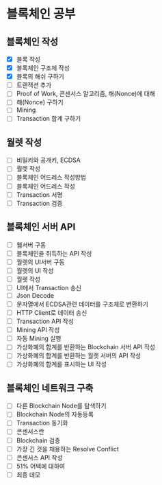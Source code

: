 # 블록체인 공부

## 블록체인 작성
- [x] 블록 작성
- [x] 블록체인 구조체 작성
- [x] 블록의 해쉬 구하기
- [ ] 트랜잭션 추가
- [ ] Proof of Work, 콘센서스 알고리즘, 해(Nonce)에 대해
- [ ] 해(Nonce) 구하기
- [ ] Mining
- [ ] Transaction 합계 구하기

## 월렛 작성

- [ ] 비밀키와 공개키, ECDSA
- [ ] 월렛 작성
- [ ] 블록체인 어드레스 작성방법
- [ ] 블록체인 어드레스 작성
- [ ] Transaction 서명
- [ ] Transaction 검증

## 블록체인 서버 API

- [ ] 웹서버 구동
- [ ] 블록체인을 취득하는 API 작성
- [ ] 월렛의 UI서버 구동
- [ ] 월렛의 UI 작성
- [ ] 월렛 작성
- [ ] UI에서 Transaction 송신
- [ ] Json Decode
- [ ] 문자열에서 ECDSA관련 데이터를 구조체로 변환하기
- [ ] HTTP Client로 데이터 송신
- [ ] Transaction API 작성
- [ ] Mining API 작성
- [ ] 자동 Mining 실행
- [ ] 가상화폐의 합계를 반환하는 Blockchain 서버 API 작성
- [ ] 가상화폐의 합계를 반환하는 월렛 서버의 API 작성
- [ ] 가상화폐의 합계를 표시하는 UI 작성

## 블록체인 네트워크 구축

- [ ] 다른 Blockchain Node를 탐색하기
- [ ] Blockchain Node의 자동등록
- [ ] Transaction 동기화
- [ ] 콘센서스란
- [ ] Blockchain 검증
- [ ] 가장 긴 것을 채용하는 Resolve Conflict
- [ ] 콘센서스 API 작성
- [ ] 51% 어택에 대하여
- [ ] 최종 데모